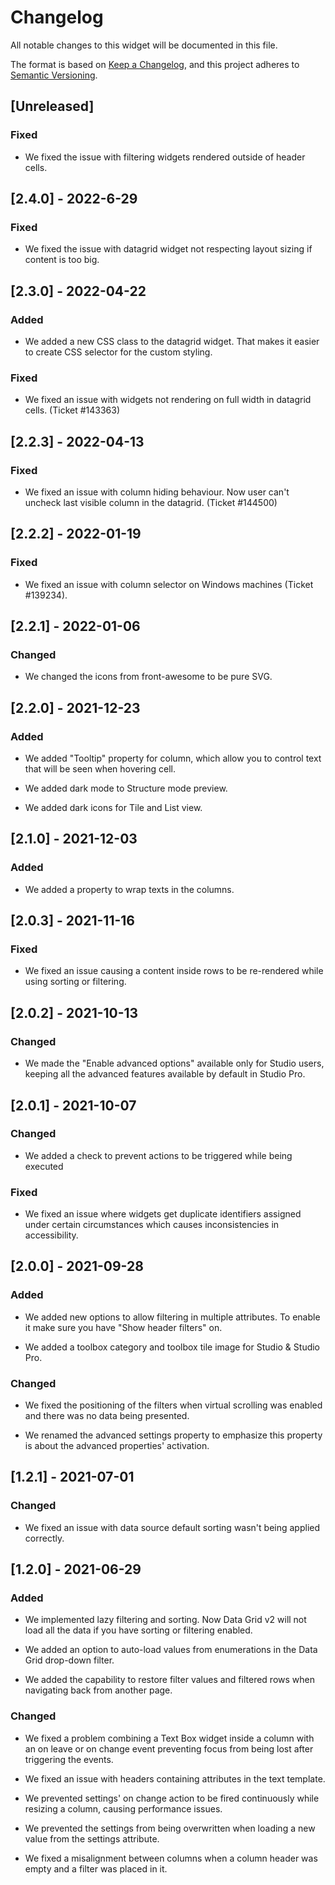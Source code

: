 # Changelog

All notable changes to this widget will be documented in this file.

The format is based on [Keep a Changelog](https://keepachangelog.com/en/1.0.0/), and this project adheres to [Semantic Versioning](https://semver.org/spec/v2.0.0.html).

## [Unreleased]

### Fixed

-   We fixed the issue with filtering widgets rendered outside of header cells.

## [2.4.0] - 2022-6-29

### Fixed

-   We fixed the issue with datagrid widget not respecting layout sizing if content is too big.

## [2.3.0] - 2022-04-22

### Added

-   We added a new CSS class to the datagrid widget. That makes it easier to create CSS selector for the custom styling.

### Fixed

-   We fixed an issue with widgets not rendering on full width in datagrid cells. (Ticket #143363)

## [2.2.3] - 2022-04-13

### Fixed

-   We fixed an issue with column hiding behaviour. Now user can't uncheck last visible column in the datagrid. (Ticket #144500)

## [2.2.2] - 2022-01-19

### Fixed

-   We fixed an issue with column selector on Windows machines (Ticket #139234).

## [2.2.1] - 2022-01-06

### Changed

-   We changed the icons from front-awesome to be pure SVG.

## [2.2.0] - 2021-12-23

### Added

-   We added "Tooltip" property for column, which allow you to control text that will be seen when hovering cell.

-   We added dark mode to Structure mode preview.

-   We added dark icons for Tile and List view.

## [2.1.0] - 2021-12-03

### Added

-   We added a property to wrap texts in the columns.

## [2.0.3] - 2021-11-16

### Fixed

-   We fixed an issue causing a content inside rows to be re-rendered while using sorting or filtering.

## [2.0.2] - 2021-10-13

### Changed

-   We made the "Enable advanced options" available only for Studio users, keeping all the advanced features available by default in Studio Pro.

## [2.0.1] - 2021-10-07

### Changed

-   We added a check to prevent actions to be triggered while being executed

### Fixed

-   We fixed an issue where widgets get duplicate identifiers assigned under certain circumstances which causes inconsistencies in accessibility.

## [2.0.0] - 2021-09-28

### Added

-   We added new options to allow filtering in multiple attributes. To enable it make sure you have "Show header filters" on.

-   We added a toolbox category and toolbox tile image for Studio & Studio Pro.

### Changed

-   We fixed the positioning of the filters when virtual scrolling was enabled and there was no data being presented.

-   We renamed the advanced settings property to emphasize this property is about the advanced properties' activation.

## [1.2.1] - 2021-07-01

### Changed

-   We fixed an issue with data source default sorting wasn't being applied correctly.

## [1.2.0] - 2021-06-29

### Added

-   We implemented lazy filtering and sorting. Now Data Grid v2 will not load all the data if you have sorting or filtering enabled.

-   We added an option to auto-load values from enumerations in the Data Grid drop-down filter.

-   We added the capability to restore filter values and filtered rows when navigating back from another page.

### Changed

-   We fixed a problem combining a Text Box widget inside a column with an on leave or on change event preventing focus from being lost after triggering the events.

-   We fixed an issue with headers containing attributes in the text template.

-   We prevented settings' on change action to be fired continuously while resizing a column, causing performance issues.

-   We prevented the settings from being overwritten when loading a new value from the settings attribute.

-   We fixed a misalignment between columns when a column header was empty and a filter was placed in it.
